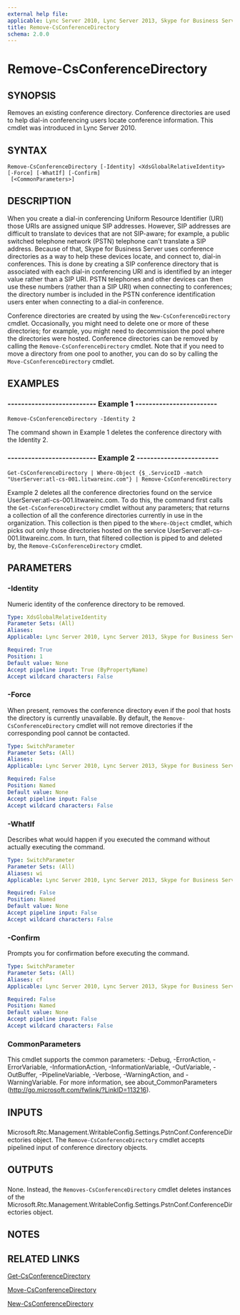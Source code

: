 ```yaml
---
external help file: 
applicable: Lync Server 2010, Lync Server 2013, Skype for Business Server 2015
title: Remove-CsConferenceDirectory
schema: 2.0.0
---
```


# Remove-CsConferenceDirectory

## SYNOPSIS
Removes an existing conference directory.
Conference directories are used to help dial-in conferencing users locate conference information.
This cmdlet was introduced in Lync Server 2010.


## SYNTAX

```
Remove-CsConferenceDirectory [-Identity] <XdsGlobalRelativeIdentity> [-Force] [-WhatIf] [-Confirm]
 [<CommonParameters>]
```

## DESCRIPTION
When you create a dial-in conferencing Uniform Resource Identifier (URI) those URIs are assigned unique SIP addresses.
However, SIP addresses are difficult to translate to devices that are not SIP-aware; for example, a public switched telephone network (PSTN) telephone can't translate a SIP address.
Because of that, Skype for Business Server uses conference directories as a way to help these devices locate, and connect to, dial-in conferences.
This is done by creating a SIP conference directory that is associated with each dial-in conferencing URI and is identified by an integer value rather than a SIP URI.
PSTN telephones and other devices can then use these numbers (rather than a SIP URI) when connecting to conferences; the directory number is included in the PSTN conference identification users enter when connecting to a dial-in conference.

Conference directories are created by using the `New-CsConferenceDirectory` cmdlet.
Occasionally, you might need to delete one or more of these directories; for example, you might need to decommission the pool where the directories were hosted.
Conference directories can be removed by calling the `Remove-CsConferenceDirectory` cmdlet.
Note that if you need to move a directory from one pool to another, you can do so by calling the `Move-CsConferenceDirectory` cmdlet.


## EXAMPLES

### -------------------------- Example 1 ------------------------
```
Remove-CsConferenceDirectory -Identity 2
```

The command shown in Example 1 deletes the conference directory with the Identity 2.


### -------------------------- Example 2 ------------------------
```
Get-CsConferenceDirectory | Where-Object {$_.ServiceID -match "UserServer:atl-cs-001.litwareinc.com"} | Remove-CsConferenceDirectory
```

Example 2 deletes all the conference directories found on the service UserServer:atl-cs-001.litwareinc.com.
To do this, the command first calls the `Get-CsConferenceDirectory` cmdlet without any parameters; that returns a collection of all the conference directories currently in use in the organization.
This collection is then piped to the `Where-Object` cmdlet, which picks out only those directories hosted on the service UserServer:atl-cs-001.litwareinc.com.
In turn, that filtered collection is piped to and deleted by, the `Remove-CsConferenceDirectory` cmdlet.


## PARAMETERS

### -Identity
Numeric identity of the conference directory to be removed.

```yaml
Type: XdsGlobalRelativeIdentity
Parameter Sets: (All)
Aliases: 
Applicable: Lync Server 2010, Lync Server 2013, Skype for Business Server 2015

Required: True
Position: 1
Default value: None
Accept pipeline input: True (ByPropertyName)
Accept wildcard characters: False
```

### -Force
When present, removes the conference directory even if the pool that hosts the directory is currently unavailable.
By default, the `Remove-CsConferenceDirectory` cmdlet will not remove directories if the corresponding pool cannot be contacted.


```yaml
Type: SwitchParameter
Parameter Sets: (All)
Aliases: 
Applicable: Lync Server 2010, Lync Server 2013, Skype for Business Server 2015

Required: False
Position: Named
Default value: None
Accept pipeline input: False
Accept wildcard characters: False
```

### -WhatIf
Describes what would happen if you executed the command without actually executing the command.

```yaml
Type: SwitchParameter
Parameter Sets: (All)
Aliases: wi
Applicable: Lync Server 2010, Lync Server 2013, Skype for Business Server 2015

Required: False
Position: Named
Default value: None
Accept pipeline input: False
Accept wildcard characters: False
```

### -Confirm
Prompts you for confirmation before executing the command.

```yaml
Type: SwitchParameter
Parameter Sets: (All)
Aliases: cf
Applicable: Lync Server 2010, Lync Server 2013, Skype for Business Server 2015

Required: False
Position: Named
Default value: None
Accept pipeline input: False
Accept wildcard characters: False
```

### CommonParameters
This cmdlet supports the common parameters: -Debug, -ErrorAction, -ErrorVariable, -InformationAction, -InformationVariable, -OutVariable, -OutBuffer, -PipelineVariable, -Verbose, -WarningAction, and -WarningVariable. For more information, see about_CommonParameters (http://go.microsoft.com/fwlink/?LinkID=113216).

## INPUTS

###  
Microsoft.Rtc.Management.WritableConfig.Settings.PstnConf.ConferenceDirectories object.
The `Remove-CsConferenceDirectory` cmdlet accepts pipelined input of conference directory objects.

## OUTPUTS

###  
None.
Instead, the `Removes-CsConferenceDirectory` cmdlet deletes instances of the Microsoft.Rtc.Management.WritableConfig.Settings.PstnConf.ConferenceDirectories object.

## NOTES

## RELATED LINKS

[Get-CsConferenceDirectory]()

[Move-CsConferenceDirectory]()

[New-CsConferenceDirectory]()
